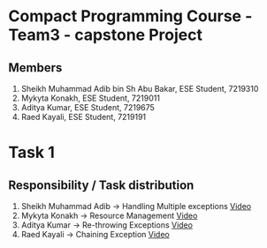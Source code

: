 # Compact Programming Course - Team3 - capstone Project

## Members
1. Sheikh Muhammad Adib bin Sh Abu Bakar, ESE Student, 7219310
2. Mykyta Konakh, ESE Student, 7219011
3. Aditya Kumar, ESE Student, 7219675
4. Raed Kayali, ESE Student, 7219191

# Task 1
## Responsibility / Task distribution
1. Sheikh Muhammad Adib -> Handling Multiple exceptions [Video](https://1drv.ms/v/s!AlQOuTxbuHLMkb0fSAglONiIyAWqHA?e=reYGqU)
2. Mykyta Konakh -> Resource Management [Video](https://1drv.ms/f/s!AnvqoDuBDuM6yA97OBLlwiGAToMR?e=PYj7Gv)
3. Aditya Kumar -> Re-throwing Exceptions [Video](https://fhdoprod-my.sharepoint.com/:v:/g/personal/aditya_kumar001_stud_fh-dortmund_de/EeUoDYsdCSZKoNeys61WpFwBaBMQY3N_hpwJLgS74Qy9CQ?nav=eyJyZWZlcnJhbEluZm8iOnsicmVmZXJyYWxBcHAiOiJPbmVEcml2ZUZvckJ1c2luZXNzIiwicmVmZXJyYWxBcHBQbGF0Zm9ybSI6IldlYiIsInJlZmVycmFsTW9kZSI6InZpZXciLCJyZWZlcnJhbFZpZXciOiJNeUZpbGVzTGlua0RpcmVjdCJ9fQ&e=poxDwx )
4. Raed Kayali -> Chaining Exception [Video](https://1drv.ms/v/c/ef0b11542d3ddb9f/EbRysihZhU9HmaLJ4p7UKHgBqbRZBbRMI50KNFMUPReoHg?e=PjeN4v)


